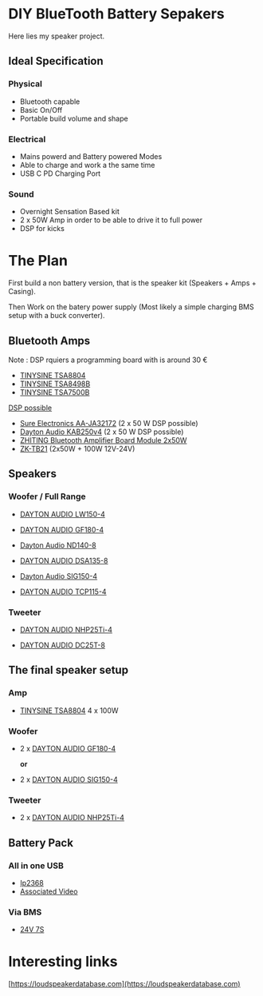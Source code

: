 # DIY BlueTooth Battery Sepakers

Here lies my speaker project.

## Ideal Specification

### Physical

* Bluetooth capable
* Basic On/Off
* Portable build volume and shape

### Electrical

* Mains powerd and Battery powered Modes
* Able to charge and work a the same time
* USB C PD Charging Port

### Sound

* Overnight Sensation Based kit
* 2 x 50W Amp in order to be able to drive it to full power
* DSP for kicks

# The Plan

First build a non battery version, that is the speaker kit (Speakers + Amps + Casing).

Then Work on the batery power supply (Most likely a simple charging BMS setup with a buck converter).

## Bluetooth Amps

Note : DSP rquiers a programming board with is around 30 €

* [TINYSINE TSA8804](https://www.audiophonics.fr/fr/modules-amplificateurs/tinysine-tsa8804-module-amplificateur-tda7498e-bluetooth-51-dsp-4x100w-4-ohm-p-17304.html)
* [TINYSINE TSA8498B](https://www.audiophonics.fr/fr/modules-amplificateurs/tinysine-tsa8498b-module-amplificateur-class-d-2xtda7498-bluetooth-aptx-rca-4x100w-6-ohm-p-12880.html)
* [TINYSINE TSA7500B](https://www.audiophonics.fr/fr/modules-amplificateurs/tinysine-tsa7500b-module-amplificateur-21-tpa3221-bluetooth-aptx-2x100w-200w-p-13967.html)

[DSP possible](https://www.audiophonics.fr/fr/dsp-processeurs-av/tinysine-usbi-jtag-dsp-programmateur-sigma-dsp-p-14836.html)


* [Sure Electronics AA-JA32172](https://www.soundimports.eu/en/sure-electronics-aa-ja32172.html) (2 x 50 W DSP possible)
* [Dayton Audio KAB250v4](https://www.soundimports.eu/en/dayton-audio-kab-250.html) (2 x 50 W DSP possible)
* [ZHITING Bluetooth Amplifier Board Module 2x50W](https://www.amazon.fr/ZHITING-Bluetooth-Amplifier-Digital-Channel/dp/B088NFHMND/ref=sr_1_5?__mk_fr_FR=%C3%85M%C3%85%C5%BD%C3%95%C3%91&crid=2KI984L4FNKH0&keywords=dsp+bluetooth+amp&qid=1706698367&sprefix=dsp+bluetooth+amp%2Caps%2C67&sr=8-5)
* [ZK-TB21](https://www.amazon.fr/amplificateur-Bluetooth-TPA3116D2-Puissance-contr%C3%B4le/dp/B08GLKFLGT/ref=sr_1_10?__mk_fr_FR=%C3%85M%C3%85%C5%BD%C3%95%C3%91&crid=1AE514DZX098P&keywords=Bluetooth+Amplifier+Board+Module&qid=1706627201&sprefix=bluetooth+amplifier+board+module%2Caps%2C81&sr=8-10) (2x50W + 100W 12V-24V)

## Speakers

### Woofer / Full Range

* [DAYTON AUDIO LW150-4](https://www.audiophonics.fr/en/woofer/dayton-audio-lw150-4-speaker-driver-p-18481.html)

* [DAYTON AUDIO GF180-4](https://www.audiophonics.fr/en/woofer/dayton-audio-gf180-4-speaker-driver-woofer-glass-fiber-40w-4-ohm-91db-45hz-5000hz-o165cm-p-15942.html)

* [Dayton Audio ND140-8](https://www.audiophonics.fr/en/midrange-midbass-full-range/dayton-audio-nd140-8-speaker-driver-midbass-midrange-aluminium-40w-8-ohm-845db-54hz-8000hz-o133cm-p-13145.html)

* [DAYTON AUDIO DSA135-8](https://www.audiophonics.fr/en/woofer/dayton-audio-dsa135-8-designer-series-speaker-driver-woofer-aluminum-50w-8-ohm-87db-51hz-9000hz-o133cm-p-13071.html)

* [Dayton Audio SIG150-4](https://www.audiophonics.fr/en/woofer/dayton-audio-sig150-4-speaker-driver-woofer-midbass-aluminum-60w-4-91db-60hz-4000hz-o133cm-p-18165.html)

* [DAYTON AUDIO TCP115-4](https://www.audiophonics.fr/en/midrange-midbass-full-range/dayton-audio-tcp115-4-speaker-driver-midbass-paper-40w-4-ohm-87db-55hz-5000hz-o10cm-p-12520.html)

### Tweeter

* [DAYTON AUDIO NHP25Ti-4](https://www.audiophonics.fr/en/tweeter/dayton-audio-nhp25ti-4-speaker-driver-dome-tweeter-40w-4-ohm-94db-3000hz-20khz-o25cm-p-13388.html)

* [DAYTON AUDIO DC25T-8](https://www.audiophonics.fr/en/tweeter/dayton-audio-dc25t-8-speaker-driver-p-18478.html)

## The final speaker setup

### Amp

* [TINYSINE TSA8804](https://www.audiophonics.fr/fr/modules-amplificateurs/tinysine-tsa8804-module-amplificateur-tda7498e-bluetooth-51-dsp-4x100w-4-ohm-p-17304.html) 4 x 100W

### Woofer

* 2 x [DAYTON AUDIO GF180-4](https://www.audiophonics.fr/en/woofer/dayton-audio-gf180-4-speaker-driver-woofer-glass-fiber-40w-4-ohm-91db-45hz-5000hz-o165cm-p-15942.html)

    **or**

* 2 x [DAYTON AUDIO SIG150-4](https://www.audiophonics.fr/en/woofer/dayton-audio-sig150-4-speaker-driver-woofer-midbass-aluminum-60w-4-91db-60hz-4000hz-o133cm-p-18165.html)

### Tweeter

* 2 x [DAYTON AUDIO NHP25Ti-4](https://www.audiophonics.fr/en/tweeter/dayton-audio-nhp25ti-4-speaker-driver-dome-tweeter-40w-4-ohm-94db-3000hz-20khz-o25cm-p-13388.html)

## Battery Pack

### All in one USB

* [Ip2368](https://www.amazon.fr/Pmkvgdy-Bidirectionnel-Interface-Batterie-Lithium/dp/B0BNHHGQYC/ref=sr_1_1?__mk_fr_FR=%C3%85M%C3%85%C5%BD%C3%95%C3%91&crid=2X94HS9WTXMMB&keywords=ip2368&qid=1706629324&sprefix=ip2368%2Caps%2C65&sr=8-1)
* [Associated Video](https://www.youtube.com/watch?v=_WI9Nwqvplo)

### Via BMS

* [24V 7S](https://www.amazon.fr/DollaTek-7Series-Protection-Balancing-Lithium/dp/B083PPBSP3/ref=sr_1_9?__mk_fr_FR=%C3%85M%C3%85%C5%BD%C3%95%C3%91&crid=U6MNRCRPIDL8&keywords=balanced+charged+bms&qid=1706729954&sprefix=balanced+charged+bms%2Caps%2C79&sr=8-9)

# Interesting links

[https://loudspeakerdatabase.com](https://loudspeakerdatabase.com)
